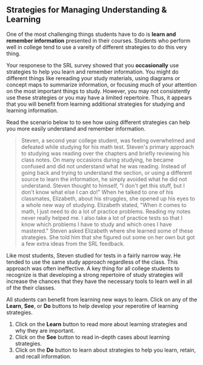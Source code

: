 ## Strategies for Managing Understanding & Learning

One of the most challenging things students have to do is **learn and remember information** presented in their courses. Students who perform well in college tend to use a vareity of different strategies to do this very thing. 

Your responese to the SRL survey showed that you **occasionally** use strategies to help you learn and remember information. You might do different things like rereading your study materials, using diagrams or concept maps to summarize information, or focusing much of your attention on the most important things to study. However, you may not consistently use these strategies or you may have a limited repertoire. Thus, it appears that you will benefit from learning additional strategies for studying and learning information.

Read the scenario below to to see how using different strategies can help you more easily understand and remember information.

> Steven, a second year college student, was feeling overwhelmed and defeated while studying for his math test. Steven's primary approach to studying was reading over the chapters and briefly reviewing his class notes. On many occasions during studying, he became confused and did not understand what he was reading. Instead of going back and trying to understand the section, or using a different source to learn the information, he simply avoided what he did not understand. Steven thought to himself, "I don't get this stuff, but I don't know what else I can do!" When he talked to one of his classmates, Elizabeth, about his struggles, she opened up his eyes to a whole new way of studying. Elizabeth stated, "When it comes to math, I just need to do a lot of practice problems. Reading my notes never really helped me. I also take a lot of practice tests so that I know which problems I have to study and which ones I have mastered." Steven asked Elizabeth where she learned some of these strategies. She told him that she figured out some on her own but got a few extra ideas from the SRL feedback.

Like most students, Steven studied for tests in a fairly narrow way. He tended to use the same study approach regardless of the class. This approach was often ineffective. A key thing for all college students to recognize is that developing a strong repertoire of study strategies will increase the chances that they have the necessary tools to learn well in all of the their classes.

All students can benefit from learning new ways to learn. Click on any of the **Learn**, **See**, or **Do** buttons to help develop your reperotire of learning strategies. 

1. Click on the **Learn** button to read more about learning strategies and why they are important.
2. Click on the **See** button to read in-depth cases about learning strategies. 
3. Click on the **Do** button to learn about strategies to help you learn, retain, and recall information.





